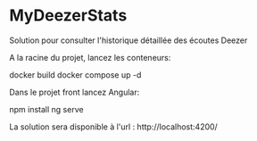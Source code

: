 # MyDeezerStats
Solution pour consulter l'historique détaillée des écoutes Deezer

A la racine du projet, lancez les conteneurs:

docker build
docker compose up -d

Dans le projet front lancez Angular:

npm install
ng serve

La solution sera disponible à l'url : http://localhost:4200/
